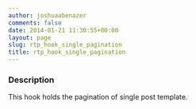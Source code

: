 ```yaml
---
author: joshuaabenazer
comments: false
date: 2014-01-21 11:30:55+00:00
layout: page
slug: rtp_hook_single_pagination
title: rtp_hook_single_pagination
---
```


### Description


This hook holds the pagination of single post template.
